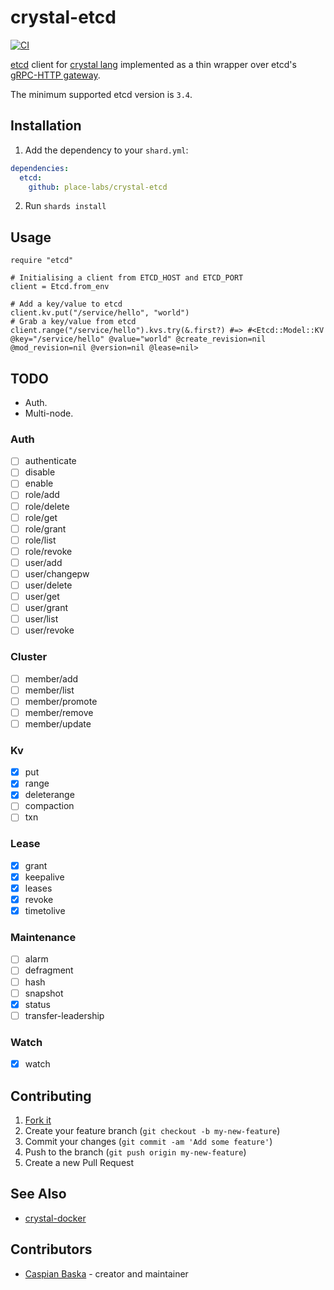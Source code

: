 # crystal-etcd

[![CI](https://github.com/place-labs/crystal-etcd/actions/workflows/ci.yml/badge.svg)](https://github.com/place-labs/crystal-etcd/actions/workflows/ci.yml)

[etcd](https://www.etcd.io/) client for [crystal lang](https://crystal-lang.org/) implemented as a thin wrapper over etcd's [gRPC-HTTP gateway](https://github.com/etcd-io/etcd/blob/master/Documentation/dev-guide/api_grpc_gateway.md).

The minimum supported etcd version is `3.4`.

## Installation

1. Add the dependency to your `shard.yml`:

```yaml
dependencies:
  etcd:
    github: place-labs/crystal-etcd
```

2. Run `shards install`

## Usage

```crystal
require "etcd"

# Initialising a client from ETCD_HOST and ETCD_PORT
client = Etcd.from_env

# Add a key/value to etcd
client.kv.put("/service/hello", "world")
# Grab a key/value from etcd
client.range("/service/hello").kvs.try(&.first?) #=> #<Etcd::Model::KV @key="/service/hello" @value="world" @create_revision=nil  @mod_revision=nil @version=nil @lease=nil>
```

## TODO

- Auth.
- Multi-node.

### Auth

- [ ] authenticate
- [ ] disable
- [ ] enable
- [ ] role/add
- [ ] role/delete
- [ ] role/get
- [ ] role/grant
- [ ] role/list
- [ ] role/revoke
- [ ] user/add
- [ ] user/changepw
- [ ] user/delete
- [ ] user/get
- [ ] user/grant
- [ ] user/list
- [ ] user/revoke

### Cluster

- [ ] member/add
- [ ] member/list
- [ ] member/promote
- [ ] member/remove
- [ ] member/update

### Kv

- [x] put
- [x] range
- [x] deleterange
- [ ] compaction
- [ ] txn

### Lease

- [x] grant
- [x] keepalive
- [x] leases
- [x] revoke
- [x] timetolive

### Maintenance

- [ ] alarm
- [ ] defragment
- [ ] hash
- [ ] snapshot
- [x] status
- [ ] transfer-leadership

### Watch

- [x] watch

## Contributing

1. [Fork it](https://github.com/place-labs/crystal-etcd/fork)
2. Create your feature branch (`git checkout -b my-new-feature`)
3. Commit your changes (`git commit -am 'Add some feature'`)
4. Push to the branch (`git push origin my-new-feature`)
5. Create a new Pull Request

## See Also

- [crystal-docker](https://github.com/place-labs/crystal-docker)

## Contributors

- [Caspian Baska](https://github.com/caspiano) - creator and maintainer
